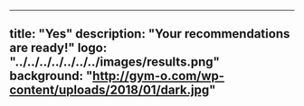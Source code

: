 
---
title: "Yes"
description: "Your recommendations are ready!"
logo: "../../../../../../../images/results.png"
background: "http://gym-o.com/wp-content/uploads/2018/01/dark.jpg"
---
